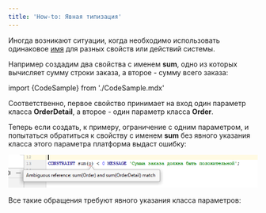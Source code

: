 ```yaml
---
title: 'How-to: Явная типизация'
---
```


Иногда возникают ситуации, когда необходимо использовать одинаковое [имя](Naming.md) для разных свойств или действий системы. 

Например создадим два свойства с именем **sum**, одно из которых вычисляет сумму строки заказа, а второе - сумму всего заказа:

import {CodeSample} from './CodeSample.mdx'

<CodeSample url="https://ru-documentation.lsfusion.org/sample?file=UseCaseTyping&block=sums"/>

Соответственно, первое свойство принимает на вход один параметр класса **OrderDetail**, а второе - один параметр класса **Order**.

Теперь если создать, к примеру, ограничение с одним параметром, и попытаться обратиться к свойству с именем **sum** без явного указания класса этого параметра платформа выдаст ошибку:

![](attachments/65241514/65241516.png)

Все такие обращения требуют явного указания класса параметров:

<CodeSample url="https://ru-documentation.lsfusion.org/sample?file=UseCaseTyping&block=sref"/>

  

  
